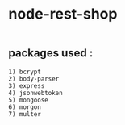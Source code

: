 # node-rest-shop
``` RESTful API using Node, Express and Mongodb
```
## packages used : 
    1) bcrypt
    2) body-parser
    3) express
    4) jsonwebtoken
    5) mongoose
    6) morgon
    7) multer
